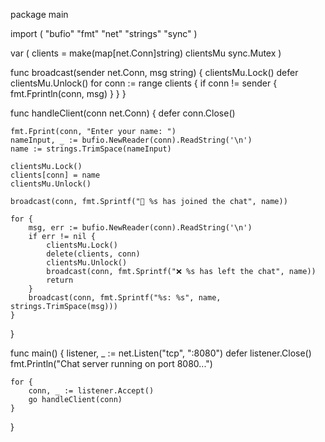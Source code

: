 package main

import (
	"bufio"
	"fmt"
	"net"
	"strings"
	"sync"
)

var (
	clients   = make(map[net.Conn]string)
	clientsMu sync.Mutex
)

func broadcast(sender net.Conn, msg string) {
	clientsMu.Lock()
	defer clientsMu.Unlock()
	for conn := range clients {
		if conn != sender {
			fmt.Fprintln(conn, msg)
		}
	}
}

func handleClient(conn net.Conn) {
	defer conn.Close()

	fmt.Fprint(conn, "Enter your name: ")
	nameInput, _ := bufio.NewReader(conn).ReadString('\n')
	name := strings.TrimSpace(nameInput)

	clientsMu.Lock()
	clients[conn] = name
	clientsMu.Unlock()

	broadcast(conn, fmt.Sprintf("📢 %s has joined the chat", name))

	for {
		msg, err := bufio.NewReader(conn).ReadString('\n')
		if err != nil {
			clientsMu.Lock()
			delete(clients, conn)
			clientsMu.Unlock()
			broadcast(conn, fmt.Sprintf("❌ %s has left the chat", name))
			return
		}
		broadcast(conn, fmt.Sprintf("%s: %s", name, strings.TrimSpace(msg)))
	}
}

func main() {
	listener, _ := net.Listen("tcp", ":8080")
	defer listener.Close()
	fmt.Println("Chat server running on port 8080...")

	for {
		conn, _ := listener.Accept()
		go handleClient(conn)
	}
}
